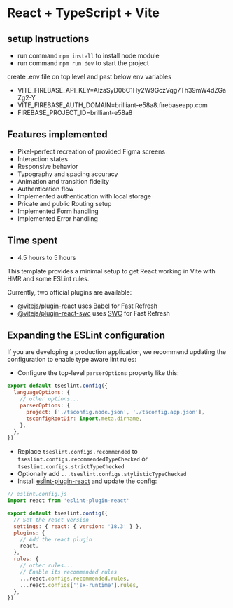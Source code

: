 # React + TypeScript + Vite

## setup Instructions
- run command ```npm install``` to install node module
- run command ```npm run dev``` to start the project

create .env file on top level and past below env variables
- VITE_FIREBASE_API_KEY=AIzaSyD06C1Hy2W9GczVqg7Th39mW4dZGaZg2-Y
- VITE_FIREBASE_AUTH_DOMAIN=brilliant-e58a8.firebaseapp.com
- FIREBASE_PROJECT_ID=brilliant-e58a8

## Features implemented
- Pixel-perfect recreation of provided Figma screens
- Interaction states
- Responsive behavior
- Typography and spacing accuracy
- Animation and transition fidelity
- Authentication flow
- Implemented authentication with local storage
- Pricate and public Routing setup
- Implemented Form handling
- Implemented Error handling

## Time spent
- 4.5 hours to 5 hours 
  
This template provides a minimal setup to get React working in Vite with HMR and some ESLint rules.

Currently, two official plugins are available:

- [@vitejs/plugin-react](https://github.com/vitejs/vite-plugin-react/blob/main/packages/plugin-react/README.md) uses [Babel](https://babeljs.io/) for Fast Refresh
- [@vitejs/plugin-react-swc](https://github.com/vitejs/vite-plugin-react-swc) uses [SWC](https://swc.rs/) for Fast Refresh

## Expanding the ESLint configuration

If you are developing a production application, we recommend updating the configuration to enable type aware lint rules:

- Configure the top-level `parserOptions` property like this:

```js
export default tseslint.config({
  languageOptions: {
    // other options...
    parserOptions: {
      project: ['./tsconfig.node.json', './tsconfig.app.json'],
      tsconfigRootDir: import.meta.dirname,
    },
  },
})
```

- Replace `tseslint.configs.recommended` to `tseslint.configs.recommendedTypeChecked` or `tseslint.configs.strictTypeChecked`
- Optionally add `...tseslint.configs.stylisticTypeChecked`
- Install [eslint-plugin-react](https://github.com/jsx-eslint/eslint-plugin-react) and update the config:

```js
// eslint.config.js
import react from 'eslint-plugin-react'

export default tseslint.config({
  // Set the react version
  settings: { react: { version: '18.3' } },
  plugins: {
    // Add the react plugin
    react,
  },
  rules: {
    // other rules...
    // Enable its recommended rules
    ...react.configs.recommended.rules,
    ...react.configs['jsx-runtime'].rules,
  },
})
```
